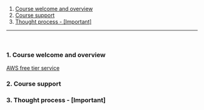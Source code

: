 1. [Course welcome and overview](#1)
2. [Course support](#2)
3. [Thought process - [Important]](#3)

---

<br>

### 1. Course welcome and overview<a id="1"></a>

[AWS free tier service](https://aws.amazon.com/free/?all-free-tier.sort-by=item.additionalFields.SortRank&all-free-tier.sort-order=asc&awsf.Free%20Tier%20Types=*all&awsf.Free%20Tier%20Categories=*all)

### 2. Course support<a id="2"></a>

### 3. Thought process - [Important]<a id="3"></a>
